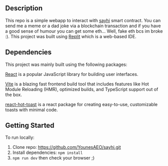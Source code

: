 ## Description
This repo is a simple webapp to interact with [sayhi](https://github.com/YounesAEO/sayhi-contract) smart contract. You can send me a meme or a dad joke via a blockchain transaction and if you have a good sense of humour you can get some eth... Well, fake eth bcs im broke :). This project was built using [Replit](https://replit.com/) which is a web-based IDE.

## Dependencies

This project was mainly built using the following packages:

[React](https://reactjs.org/) is a popular JavaScript library for building user interfaces.

[Vite](https://vitejs.dev/) is a blazing fast frontend build tool that includes features like Hot Module Reloading (HMR), optimized builds, and TypeScript support out of the box.

[react-hot-toast](https://react-hot-toast.com/) is a react package for creating easy-to-use, customizable toasts with minimal code. 

## Getting Started
To run locally:
1. Clone repo: https://github.com/YounesAEO/sayhi.git
2. Install dependencies: `npm install`
3. `npm run dev` then check your browser ;) 